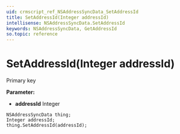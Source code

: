 ```yaml
---
uid: crmscript_ref_NSAddressSyncData_SetAddressId
title: SetAddressId(Integer addressId)
intellisense: NSAddressSyncData.SetAddressId
keywords: NSAddressSyncData, GetAddressId
so.topic: reference
---
```


# SetAddressId(Integer addressId)

Primary key

**Parameter:** 
* **addressId** Integer

```crmscript
NSAddressSyncData thing;
Integer addressId;
thing.SetAddressId(addressId);
```

